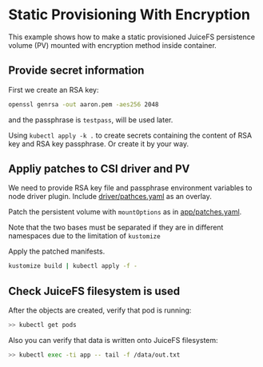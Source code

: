 # Static Provisioning With Encryption

This example shows how to make a static provisioned JuiceFS persistence volume (PV) mounted with encryption method inside container.

## Provide secret information

First we create an RSA key:

```sh
openssl genrsa -out aaron.pem -aes256 2048
```

and the passphrase is `testpass`, will be used later.

Using `kubectl apply -k .` to create secrets containing the content of RSA key and RSA key passphrase. Or create it by your way.

## Appliy patches to CSI driver and PV

We need to provide RSA key file and passphrase environment variables to node driver plugin. Include [driver/pathces.yaml](driver/patches.yaml) as an overlay.

Patch the persistent volume with `mountOptions` as in [app/patches.yaml](app/patches.yaml).

Note that the two bases must be separated if they are in different namespaces due to the limitation of `kustomize`

Apply the patched manifests.

```sh
kustomize build | kubectl apply -f -
```

## Check JuiceFS filesystem is used

After the objects are created, verify that pod is running:

```sh
>> kubectl get pods
```

Also you can verify that data is written onto JuiceFS filesystem:

```sh
>> kubectl exec -ti app -- tail -f /data/out.txt
```
